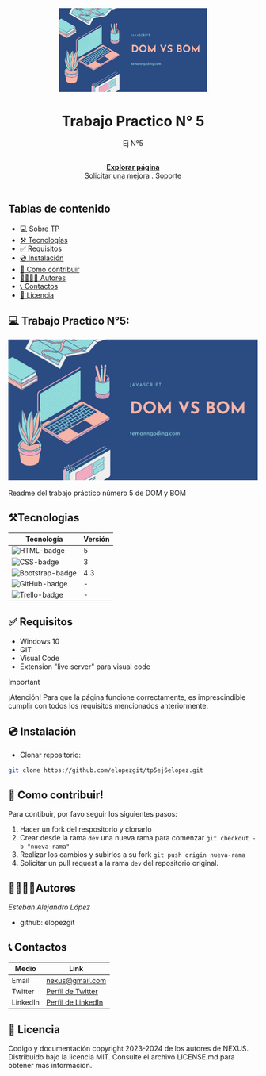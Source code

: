 <!-- Project logo -->
<div align ='center'>
    <a href = 'https://tp5ej6elopez.netlify.app/'>
    <img src='./img/imgdombom.webp' alt = 'imgdombom' width = '300' />
    </a>
    <h1>Trabajo Practico N° 5</h1>
    <p>
    Ej N°5
    </p>
    <br>
    <a href = 'https://tp5ej6elopez.netlify.app/'>
    <strong>Explorar página</strong>
    </a>
    <br>
    <a href = 'https://tp5ej6elopez.netlify.app/'>
    Solicitar una mejora
    </a>
    .
    <a href = 'https://tp5ej6elopez.netlify.app/'>
    Soporte
    </a>
    <br><br>
</div>

## Tablas de contenido

- [💻 Sobre TP](#💻-sobre-nexus)
- [⚒️ Tecnologías](#⚒️tecnologias)
- [✅ Requisitos](#✅-requisitos)
- [💿 Instalación](#💿-instalación)
- [🤝 Como contribuir](#🤝-como-contribuir)
- [👨‍💻👩‍💻 Autores](#👨‍💻👩‍💻autores)
- [📞 Contactos](#📞-contactos)
- [📄 Licencia](#📄-licencia)

## 💻 Trabajo Practico N°5:

![Sobre TP](./img/imgdombom.webp)

Readme del trabajo práctico número 5 de DOM y BOM

## ⚒️Tecnologias

| Tecnología         | Versión |
| ------------------ | ------- |
| ![HTML-badge]      | 5       |
| ![CSS-badge]       | 3       |
| ![Bootstrap-badge] | 4.3     |
| ![GitHub-badge]    | -       |
| ![Trello-badge]    | -       |

## ✅ Requisitos

- Windows 10
- GIT
- Visual Code
- Extension "live server" para visual code

> [!IMPORTANT]
> ¡Atención! Para que la página funcione correctamente, es imprescindible cumplir con todos los requisitos mencionados anteriormente.

## 💿 Instalación

- Clonar repositorio:

```bash
git clone https://github.com/elopezgit/tp5ej6elopez.git
```


## 🤝 Como contribuir!

Para contibuir, por favo seguir los siguientes pasos:

1. Hacer un fork del respositorio y clonarlo
2. Crear desde la rama `dev` una nueva rama para comenzar `git checkout -b "nueva-rama"`
3. Realizar los cambios y subirlos a su fork `git push origin nueva-rama`
4. Solicitar un pull request a la rama `dev` del repositorio original.

## 👨‍💻👩‍💻Autores

_Esteban Alejandro López_

- github: elopezgit

## 📞 Contactos

| Medio    | Link                                                    |
| -------- | ------------------------------------------------------- |
| Email    | [nexus@gmail.com](mailto:nexus@gmail.com)               |
| Twitter  | [Perfil de Twitter](https://twitter.com/nexus)          |
| LinkedIn | [Perfil de LinkedIn](https://www.linkedin.com/in/nexus) |

## 📄 Licencia

Codigo y documentación copyright 2023-2024 de los autores de NEXUS. Distribuido bajo la licencia MIT. Consulte el archivo LICENSE.md para obtener mas informacion.

<!-- Markdown links & images -->

[HTML-badge]: https://img.shields.io/badge/HTML5-E34F26?style=for-the-badge&logo=html5&logoColor=white
[CSS-badge]: https://img.shields.io/badge/CSS3-1572B6?style=for-the-badge&logo=css3&logoColor=white
[Bootstrap-badge]: https://img.shields.io/badge/Bootstrap-563D7C?style=for-the-badge&logo=bootstrap&logoColor=white
[GitHub-badge]: https://img.shields.io/badge/GitHub-181717?style=for-the-badge&logo=github&logoColor=white
[Trello-badge]: https://img.shields.io/badge/Trello-0079BF?style=for-the-badge&logo=trello&logoColor=white
